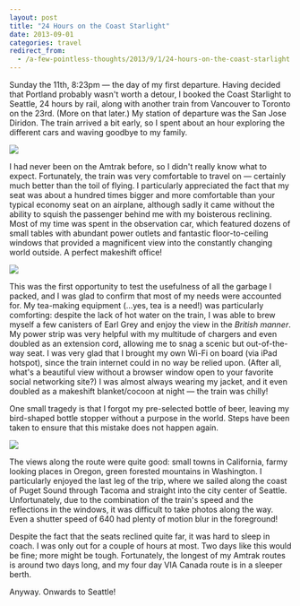 ```yaml
---
layout: post
title: "24 Hours on the Coast Starlight"
date: 2013-09-01
categories: travel
redirect_from:
  - /a-few-pointless-thoughts/2013/9/1/24-hours-on-the-coast-starlight
---
```


Sunday the 11th, 8:23pm — the day of my first departure. Having decided that Portland probably wasn't worth a detour, I booked the Coast Starlight to Seattle, 24 hours by rail, along with another train from Vancouver to Toronto on the 23rd. (More on that later.) My station of departure was the San Jose Diridon. The train arrived a bit early, so I spent about an hour exploring the different cars and waving goodbye to my family. 

<img src="https://static1.squarespace.com/static/51b3f330e4b062dc340fa8fd/t/5223fcafe4b0750ab14418b3/1432941229340/?format=1500w" />

<!--more-->

I had never been on the Amtrak before, so I didn't really know what to expect. Fortunately, the train was very comfortable to travel on — certainly much better than the toil of flying. I particularly appreciated the fact that my seat was about a hundred times bigger and more comfortable than your typical economy seat on an airplane, although sadly it came without the ability to squish the passenger behind me with my boisterous reclining. Most of my time was spent in the observation car, which featured dozens of small tables with abundant power outlets and fantastic floor-to-ceiling windows that provided a magnificent view into the constantly changing world outside. A perfect makeshift office!

<img src="https://static1.squarespace.com/static/51b3f330e4b062dc340fa8fd/t/52261272e4b05ca11e68d99a/1432941223994/?format=1500w" />

This was the first opportunity to test the usefulness of all the garbage I packed, and I was glad to confirm that most of my needs were accounted for. My tea-making equipment (...yes, tea is a need!) was particularly comforting: despite the lack of hot water on the train, I was able to brew myself a few canisters of Earl Grey and enjoy the view in the *British manner*. My power strip was very helpful with my multitude of chargers and even doubled as an extension cord, allowing me to snag a scenic but out-of-the-way seat. I was very glad that I brought my own Wi-Fi on board (via iPad hotspot), since the train internet could in no way be relied upon. (After all, what's a beautiful view without a browser window open to your favorite social networking site?) I was almost always wearing my jacket, and it even doubled as a makeshift blanket/cocoon at night — the train was chilly! 

One small tragedy is that I forgot my pre-selected bottle of beer, leaving my bird-shaped bottle stopper without a purpose in the world. Steps have been taken to ensure that this mistake does not happen again.

<img src="https://static1.squarespace.com/static/51b3f330e4b062dc340fa8fd/t/52261324e4b07f56d0a42769/1432941226778/?format=1500w" />

The views along the route were quite good: small towns in California, farmy looking places in Oregon, green forested mountains in Washington. I particularly enjoyed the last leg of the trip, where we sailed along the coast of Puget Sound through Tacoma and straight into the city center of Seattle. Unfortunately, due to the combination of the train's speed and the reflections in the windows, it was difficult to take photos along the way. Even a shutter speed of 640 had plenty of motion blur in the foreground!

Despite the fact that the seats reclined quite far, it was hard to sleep in coach. I was only out for a couple of hours at most. Two days like this would be fine; more might be tough. Fortunately, the longest of my Amtrak routes is around two days long, and my four day VIA Canada route is in a sleeper berth.

Anyway. Onwards to Seattle!
